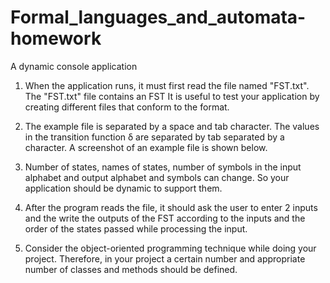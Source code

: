 # Formal_languages_and_automata-homework
 A dynamic console application

1. When the application runs, it must first read the file named "FST.txt". The "FST.txt" file contains an FST
It is useful to test your application by creating different files that conform to the format.

2. The example file is separated by a space and tab character. The values in the transition function δ are separated by tab
separated by a character. A screenshot of an example file is shown below.

3. Number of states, names of states, number of symbols in the input alphabet and output alphabet and symbols
can change. So your application should be dynamic to support them.

4. After the program reads the file, it should ask the user to enter 2 inputs and the
write the outputs of the FST according to the inputs and the order of the states passed while processing the input.

5. Consider the object-oriented programming technique while doing your project. Therefore, in your project
a certain number and appropriate number of classes and methods should be defined.
